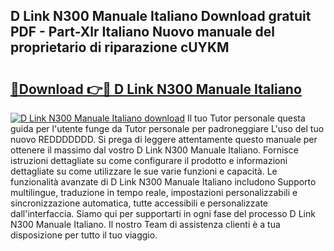 ## D Link N300 Manuale Italiano Download gratuit PDF - Part-Xlr Italiano Nuovo manuale del proprietario di riparazione cUYKM

# <h2><a href="http://df9244.blite.top/?on=D+Link+N300+Manuale+Italiano">🔗Download 👉🔴 D Link N300 Manuale Italiano</a></h2>

[![D Link N300 Manuale Italiano download](https://i.imgur.com/lujVjoI.png)](http://df9244.blite.top/?on=D+Link+N300+Manuale+Italiano)
Il tuo Tutor personale questa guida per l'utente funge da Tutor personale per padroneggiare L'uso del tuo nuovo REDDDDDDD. Si prega di leggere attentamente questo manuale per ottenere il massimo dal vostro D Link N300 Manuale Italiano. Fornisce istruzioni dettagliate su come configurare il prodotto e informazioni dettagliate su come utilizzare le sue varie funzioni e capacità. Le funzionalità avanzate di D Link N300 Manuale Italiano includono Supporto multilingue, traduzione in tempo reale, impostazioni personalizzabili e sincronizzazione automatica, tutte accessibili e personalizzate dall'interfaccia. Siamo qui per supportarti in ogni fase del processo D Link N300 Manuale Italiano. Il nostro Team di assistenza clienti è a tua disposizione per tutto il tuo viaggio.
